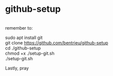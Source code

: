 # github-setup
<br>
remember to: <br>

sudo apt install git<br>
git clone https://github.com/bentrieu/github-setup<br>
cd ./github-setup<br>
chmod +x ./setup-git.sh<br>
./setup-git.sh<br>

Lastly, pray

